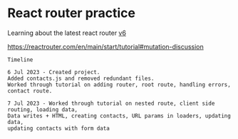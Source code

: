 # React router practice

Learning about the latest react router [v6](https://reactrouter.com/en/main/start/tutorial)

https://reactrouter.com/en/main/start/tutorial#mutation-discussion

```
Timeline

6 Jul 2023 - Created project.
Added contacts.js and removed redundant files.
Worked through tutorial on adding router, root route, handling errors, contact route.

7 Jul 2023 - Worked through tutorial on nested route, client side routing, loading data,
Data writes + HTML, creating contacts, URL params in loaders, updating data,
updating contacts with form data


```
